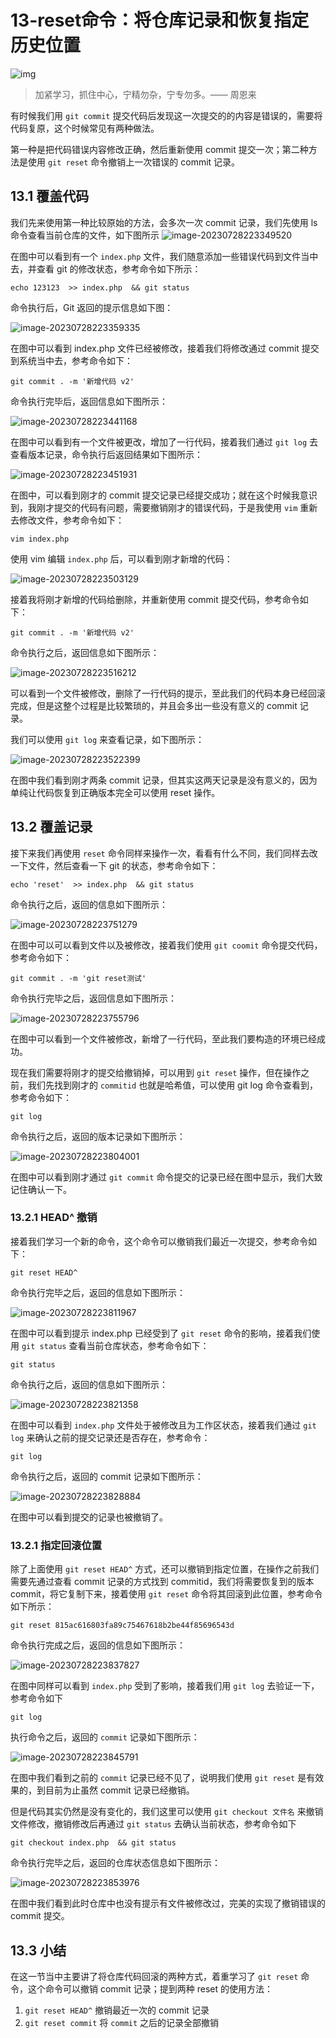 # 13-reset命令：将仓库记录和恢复指定历史位置

![img](./assets/5dad115c00017dc706120344.jpg)

> 加紧学习，抓住中心，宁精勿杂，宁专勿多。—— 周恩来

有时候我们用 `git commit` 提交代码后发现这一次提交的的内容是错误的，需要将代码复原，这个时候常见有两种做法。

第一种是把代码错误内容修改正确，然后重新使用 commit 提交一次；第二种方法是使用 `git reset` 命令撤销上一次错误的 commit 记录。

## 13.1 覆盖代码

我们先来使用第一种比较原始的方法，会多次一次 commit 记录，我们先使用 ls 命令查看当前仓库的文件，如下图所示
![image-20230728223349520](./assets/image-20230728223349520.png)

在图中可以看到有一个 `index.php` 文件，我们随意添加一些错误代码到文件当中去，并查看 git 的修改状态，参考命令如下所示：

```
echo 123123  >> index.php  && git status
```

命令执行后，Git 返回的提示信息如下图：

![image-20230728223359335](./assets/image-20230728223359335.png)

在图中可以看到 index.php 文件已经被修改，接着我们将修改通过 commit 提交到系统当中去，参考命令如下：

```
git commit . -m '新增代码 v2'
```

命令执行完毕后，返回信息如下图所示：

![image-20230728223441168](./assets/image-20230728223441168.png)

在图中可以看到有一个文件被更改，增加了一行代码，接着我们通过 `git log` 去查看版本记录，命令执行后返回结果如下图所示：

![image-20230728223451931](./assets/image-20230728223451931.png)

在图中，可以看到刚才的 commit 提交记录已经提交成功；就在这个时候我意识到，我刚才提交的代码有问题，需要撤销刚才的错误代码，于是我使用 `vim` 重新去修改文件，参考命令如下：

```
vim index.php 
```

使用 vim 编辑 `index.php` 后，可以看到刚才新增的代码：

![image-20230728223503129](./assets/image-20230728223503129.png)

接着我将刚才新增的代码给删除，并重新使用 commit 提交代码，参考命令如下：

```
git commit . -m '新增代码 v2'
```

命令执行之后，返回信息如下图所示：

![image-20230728223516212](./assets/image-20230728223516212.png)

可以看到一个文件被修改，删除了一行代码的提示，至此我们的代码本身已经回滚完成，但是这整个过程是比较繁琐的，并且会多出一些没有意义的 commit 记录。

我们可以使用 `git log` 来查看记录，如下图所示：

![image-20230728223522399](./assets/image-20230728223522399.png)

在图中我们看到刚才两条 commit 记录，但其实这两天记录是没有意义的，因为单纯让代码恢复到正确版本完全可以使用 reset 操作。

## 13.2 覆盖记录

接下来我们再使用 `reset` 命令同样来操作一次，看看有什么不同，我们同样去改一下文件，然后查看一下 git 的状态，参考命令如下：

```
echo 'reset'  >> index.php  && git status
```

命令执行之后，返回的信息如下图所示：

![image-20230728223751279](./assets/image-20230728223751279.png)

在图中可以可以看到文件以及被修改，接着我们使用 `git coomit` 命令提交代码，参考命令如下：

```
git commit . -m 'git reset测试'
```

命令执行完毕之后，返回信息如下图所示：

![image-20230728223755796](./assets/image-20230728223755796.png)

在图中可以看到一个文件被修改，新增了一行代码，至此我们要构造的环境已经成功。

现在我们需要将刚才的提交给撤销掉，可以用到 `git reset` 操作，但在操作之前，我们先找到刚才的 `commitid` 也就是哈希值，可以使用 git log 命令查看到，参考命令如下：

```
git log
```

命令执行之后，返回的版本记录如下图所示：

![image-20230728223804001](./assets/image-20230728223804001.png)

在图中可以看到刚才通过 `git commit` 命令提交的记录已经在图中显示，我们大致记住确认一下。

### 13.2.1 HEAD^ 撤销

接着我们学习一个新的命令，这个命令可以撤销我们最近一次提交，参考命令如下：

```
git reset HEAD^
```

命令执行完毕之后，返回的信息如下图所示：

![image-20230728223811967](./assets/image-20230728223811967.png)

在图中可以看到提示 index.php 已经受到了 `git reset` 命令的影响，接着我们使用 `git status` 查看当前仓库状态，参考命令如下：

```
git status
```

命令执行之后，返回的信息如下图所示：

![image-20230728223821358](./assets/image-20230728223821358.png)

在图中可以看到 `index.php` 文件处于被修改且为工作区状态，接着我们通过 `git log` 来确认之前的提交记录还是否存在，参考命令：

```
git log
```

命令执行之后，返回的 commit 记录如下图所示：

![image-20230728223828884](./assets/image-20230728223828884.png)

在图中可以看到提交的记录也被撤销了。

### 13.2.1 指定回滚位置

除了上面使用 `git reset HEAD^` 方式，还可以撤销到指定位置，在操作之前我们需要先通过查看 commit 记录的方式找到 commitid，我们将需要恢复到的版本 commit，将它复制下来，接着使用 `git reset` 命令将其回滚到此位置，参考命令如下所示：

```
git reset 815ac616803fa89c75467618b2be44f85696543d
```

命令执行完成之后，返回的信息如下图所示：

![image-20230728223837827](./assets/image-20230728223837827.png)

在图中同样可以看到 `index.php` 受到了影响，接着我们用 `git log` 去验证一下，参考命令如下

```
git log
```

执行命令之后，返回的 `commit` 记录如下图所示：

![image-20230728223845791](./assets/image-20230728223845791.png)

在图中我们看到之前的 `commit` 记录已经不见了，说明我们使用 `git reset` 是有效果的，到目前为止虽然 commit 记录已经撤销。

但是代码其实仍然是没有变化的，我们这里可以使用 `git checkout 文件名` 来撤销文件修改，撤销修改后再通过 `git status` 去确认当前状态，参考命令如下

```
git checkout index.php  && git status
```

命令执行完毕之后，返回的仓库状态信息如下图所示：

![image-20230728223853976](./assets/image-20230728223853976.png)

在图中我们看到此时仓库中也没有提示有文件被修改过，完美的实现了撤销错误的 commit 提交。

## 13.3 小结

在这一节当中主要讲了将仓库代码回滚的两种方式，着重学习了 `git reset` 命令，这个命令可以撤销 commit 记录；提到两种 reset 的使用方法：

1. `git reset HEAD^` 撤销最近一次的 commit 记录
2. `git reset commit` 将 `commit` 之后的记录全部撤销